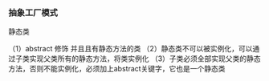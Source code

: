 ### 抽象工厂模式

静态类

（1）abstract 修饰 并且且有静态方法的类
（2）静态类不可以被实例化，可以通过子类实现父类所有的静态方法，将类实例化
（3）子类必须全部实现父类的静态方法，否则不能实例化，必须加上abstract关键字，它也是一个静态类